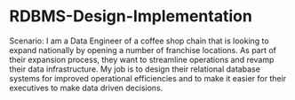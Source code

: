 # RDBMS-Design-Implementation
Scenario: I am a Data Engineer of a coffee shop chain that is looking to expand nationally by opening a number of franchise locations. As part of their expansion process, they want to streamline operations and revamp their data infrastructure. My job is to design their relational database systems for improved operational efficiencies and to make it easier for their executives to make data driven decisions.
